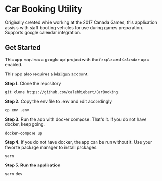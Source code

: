 # Car Booking Utility

Originally created while working at the 2017 Canada Games, this application assists with staff booking vehicles for use during games preparation. Supports google calendar integration.

## Get Started

This app requires a google api project with the `People` and `Calendar` apis enabled.

This app also requires a [Mailgun](https://www.mailgun.com/) account.

**Step 1.** Clone the repository

```
git clone https://github.com/calebhiebert/CarBooking
```

**Step 2.** Copy the env file to .env and edit accordingly

```
cp env .env
```

**Step 3.** Run the app with docker compose. That's it. If you do not have docker, keep going.

```
docker-compose up
```

**Step 4.** If you do not have docker, the app can be run without it. Use your favorite package manager to install packages.

```
yarn
```

**Step 5. Run the application**

```
yarn dev
```
